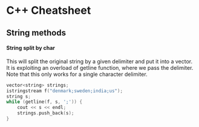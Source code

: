 # **C++ Cheatsheet**

## **String methods**

#### String split by char

This will split the original string by a given delimiter and put it into a vector. It is exploiting an overload of getline function, where we pass the delimiter.
Note that this only works for a single character delimiter.

```c++
vector<string> strings;
istringstream f("denmark;sweden;india;us");
string s;    
while (getline(f, s, ';')) {
    cout << s << endl;
    strings.push_back(s);
}
```
